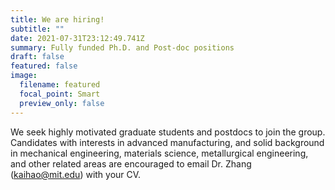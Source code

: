 ```yaml
---
title: We are hiring!
subtitle: ""
date: 2021-07-31T23:12:49.741Z
summary: Fully funded Ph.D. and Post-doc positions
draft: false
featured: false
image:
  filename: featured
  focal_point: Smart
  preview_only: false
---
```

We seek highly motivated graduate students and postdocs to join the group. Candidates with interests in advanced manufacturing, and solid background in mechanical engineering, materials science, metallurgical engineering, and other related areas are encouraged to email Dr. Zhang (kaihao@mit.edu) with your CV.